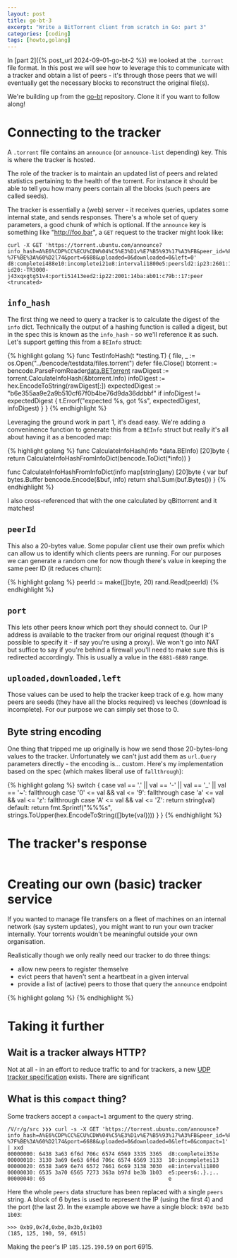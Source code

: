 ```yaml
---
layout: post
title: go-bt-3
excerpt: "Write a BitTorrent client from scratch in Go: part 3"
categories: [coding]
tags: [howto,golang]
---
```


In [part 2]({% post_url 2024-09-01-go-bt-2 %}) we looked at the `.torrent` file format. In this post we will see how to leverage this to communicate with a tracker and obtain a list of peers - it's through those peers that we will eventually get the necessary blocks to reconstruct the original file(s).

We're building up from the [go-bt](https://github.com/axiomiety/go-bt) repository. Clone it if you want to follow along!

# Connecting to the tracker

A `.torrent` file contains an `announce` (or `announce-list` depending) key. This is where the tracker is hosted.

The role of the tracker is to maintain an updated list of peers and related statistics pertaining to the health of the torrent. For instance it should be able to tell you how many peers contain all the blocks (such peers are called seeds).

The tracker is essentially a (web) server - it receives queries, updates some internal state, and sends responses. There's a whole set of query parameters, a good chunk of which is optional. If the `announce` key is something like "http://foo.bar", a `GET` request to the tracker might look like:

```
curl -X GET 'https://torrent.ubuntu.com/announce?info_hash=A%E6%CDP%CC%ECU%CDW%04%C5%E3%D1v%E7%B5%93%17%A3%FB&peer_id=%FC%93%15%9A%3A%B0as%F2%91%A4-%7F%BE%3A%60%D2l74&port=6688&uploaded=0&downloaded=0&left=0'
d8:completei488e10:incompletei21e8:intervali1800e5:peersld2:ip23:2601:19b:c800:930::10087:peer id20:-TR3000-j43xqxgtg51v4:porti51413eed2:ip22:2001:14ba:ab01:c79b::17:peer 
<truncated>
```

## `info_hash`

The first thing we need to query a tracker is to calculate the digest of the `info` dict. Technically the output of a hashing function is called a digest, but in the spec this is known as the `info_hash` - so we'll reference it as such. Let's support getting this from a `BEInfo` struct:

{% highlight golang %}
func TestInfoHash(t *testing.T) {
	file, _ := os.Open("../bencode/testdata/files.torrent")
	defer file.Close()
	btorrent := bencode.ParseFromReader[data.BETorrent](file)
	rawDigest := torrent.CalculateInfoHash(&btorrent.Info)
	infoDigest := hex.EncodeToString(rawDigest[:])
	expectedDigest := "b6e355aa9e2a9b510cf67f0b4be76d9da36ddbbf"
	if infoDigest != expectedDigest {
		t.Errorf("expected %s, got %s", expectedDigest, infoDigest)
	}
}
{% endhighlight %}

Leveraging the ground work in part 1, it's dead easy. We're adding a conveninence function to generate this from a `BEInfo` struct but really it's all about having it as a bencoded map:

{% highlight golang %}
func CalculateInfoHash(info *data.BEInfo) [20]byte {
	return CalculateInfoHashFromInfoDict(bencode.ToDict(*info))
}

func CalculateInfoHashFromInfoDict(info map[string]any) [20]byte {
	var buf bytes.Buffer
	bencode.Encode(&buf, info)
	return sha1.Sum(buf.Bytes())
}
{% endhighlight %}

I also cross-referenced that with the one calculated by qBittorrent and it matches!

## `peerId`

This also a 20-bytes value. Some popular client use their own prefix which can allow us to identify which clients peers are running. For our purposes we can generate a random one for now though there's value in keeping the same peer ID (it reduces churn):

{% highlight golang %}
peerId := make([]byte, 20)
rand.Read(peerId)
{% endhighlight %}

## `port`

This lets other peers know which port they should connect to. Our IP address is available to the tracker from our original request (though it's possible to specify it - if say you're using a proxy). We won't go into NAT but suffice to say if you're behind a firewall you'll need to make sure this is redirected accordingly. This is usually a value in the `6881-6889` range.

## `uploaded,downloaded,left`

Those values can be used to help the tracker keep track of e.g. how many peers are seeds (they have all the blocks required) vs leeches (download is incomplete). For our purpose we can simply set those to 0.

## Byte string encoding

One thing that tripped me up originally is how we send those 20-bytes-long values to the tracker. Unfortunately we can't just add them as `url.Query` parameters directly - the encoding is... custom. Here's my implementation based on the spec (which makes liberal use of `fallthrough`):

{% highlight golang %}
	switch {
	case val == '.' || val == '-' || val == '_' || val == '~':
		fallthrough
	case '0' <= val && val <= '9':
		fallthrough
	case 'a' <= val && val <= 'z':
		fallthrough
	case 'A' <= val && val <= 'Z':
		return string(val)
	default:
		return fmt.Sprintf("%%%s", strings.ToUpper(hex.EncodeToString([]byte{val})))
	}
}
{% endhighlight %}




# The tracker's response

```
```

# Creating our own (basic) tracker service

If you wanted to manage file transfers on a fleet of machines on an internal network (say system updates), you might want to run your own tracker internally. Your torrents wouldn't be meaningful outside your own organisation.

Realistically though we only really need our tracker to do three things:
  - allow new peers to register themselve
  - evict peers that haven't sent a heartbeat in a given interval
  - provide a list of (active) peers to those that query the `announce` endpoint

{% highlight golang %}
{% endhighlight %}

# Taking it further

## Wait is a tracker always HTTP?

Not at all - in an effort to reduce traffic to and for trackers, a new [UDP tracker specification](https://web.archive.org/web/20170101194115/http://bittorrent.org/beps/bep_0015.html) exists. There are significant 

## What is this `compact` thing?

Some trackers accept a `compact=1` argument to the query string. 

```
/V/r/g/src ❯❯❯ curl -s -X GET 'https://torrent.ubuntu.com/announce?info_hash=A%E6%CDP%CC%ECU%CDW%04%C5%E3%D1v%E7%B5%93%17%A3%FB&peer_id=%FC%93%15%9A%3A%B0as%F2%91%A4-%7F%BE%3A%60%D2l74&port=6688&uploaded=0&downloaded=0&left=0&compact=1' | xxd
00000000: 6438 3a63 6f6d 706c 6574 6569 3335 3365  d8:completei353e
00000010: 3130 3a69 6e63 6f6d 706c 6574 6569 3133  10:incompletei13
00000020: 6538 3a69 6e74 6572 7661 6c69 3138 3030  e8:intervali1800
00000030: 6535 3a70 6565 7273 363a b97d be3b 1b03  e5:peers6:.}.;..
00000040: 65                                       e
```

Here the whole `peers` data structure has been replaced with a single `peers` string. A block of 6 bytes is used to represent the IP (using the first 4) and the port (the last 2). In the example above we have a single block: `b97d be3b 1b03`:

```
>>> 0xb9,0x7d,0xbe,0x3b,0x1b03
(185, 125, 190, 59, 6915)
```

Making the peer's IP `185.125.190.59` on port 6915.

